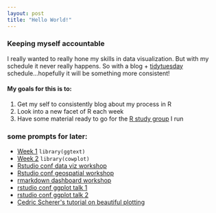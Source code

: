 ```yaml
---
layout: post
title: "Hello World!"
---
```


### Keeping myself accountable
I really wanted to really hone my skills in data visualization. But with my schedule it never really happens. So with a blog + [tidytuesday](https://github.com/rfordatascience/tidytuesday) schedule...hopefully it will be something more consistent!

#### My goals for this is to:

1. Get my self to consistently blog about my process in R
2. Look into a new facet of R each week
3. Have some material ready to go for the [R study group](https://github.com/UBC-R-Study-group/studyGroup) I run

### some prompts for later:
- [Week 1]() `library(ggtext)`
- [Week 2]() `library(cowplot)`
- [Rstudio conf data viz workshop](https://github.com/rstudio-conf-2020/dataviz)
- [Rstudio conf geospatial workshop](https://github.com/rstudio-conf-2020/geospatial)
- [rmarkdown dashboard workshop](https://github.com/rstudio-conf-2020/rmarkdown-dashboard)
- [rstudio conf ggplot talk 1](https://www.danaseidel.com/rstudioconf2020#1)
- [rstudio conf ggplot talk 2](paleolimbot/rstudioconf2020)
- [Cedric Scherer's tutorial on beautiful plotting](https://cedricscherer.netlify.com/2019/08/05/a-ggplot2-tutorial-for-beautiful-plotting-in-r/)